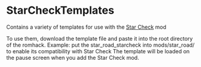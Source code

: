 # StarCheckTemplates
Contains a variety of templates for use with the [Star Check](https://github.com/andre1048576/StarCheck) mod

To use them, download the template file and paste it into the root directory of the romhack. 
Example: put the star_road_starcheck into mods/star_road/ to enable its compatibility with Star Check
The template will be loaded on the pause screen when you add the Star Check mod.
